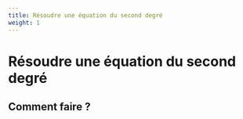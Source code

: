 ```yaml
---
title: Résoudre une équation du second degré
weight: 1
---
```


# Résoudre une équation du second degré

## Comment faire ?